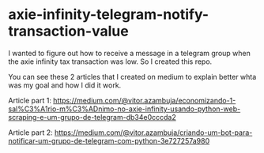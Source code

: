# axie-infinity-telegram-notify-transaction-value
 I wanted to figure out how to receive a message  in a telegram group when the axie infinity tax transaction was low. So I created this repo.

You can see these 2 articles that I created on medium to explain better whta was my goal and how I did it work.

Article part 1:
https://medium.com/@vitor.azambuja/economizando-1-sal%C3%A1rio-m%C3%ADnimo-no-axie-infinity-usando-python-web-scraping-e-um-grupo-de-telegram-db34e0cccda2


Article part 2:
https://medium.com/@vitor.azambuja/criando-um-bot-para-notificar-um-grupo-de-telegram-com-python-3e727257a980
